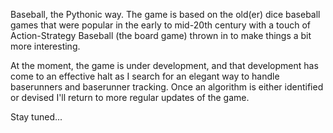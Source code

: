 Baseball, the Pythonic way. The game is based on the old(er) dice baseball games that were popular in the early to mid-20th century with a touch of Action-Strategy Baseball (the board game) thrown in to make things a bit more interesting. 

At the moment, the game is under development, and that development has come to an effective halt as I search for an elegant way to handle baserunners and baserunner tracking. Once an algorithm is either identified or devised I'll return to more regular updates of the game.

Stay tuned...